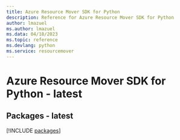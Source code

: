```yaml
---
title: Azure Resource Mover SDK for Python
description: Reference for Azure Resource Mover SDK for Python
author: lmazuel
ms.author: lmazuel
ms.data: 04/18/2023
ms.topic: reference
ms.devlang: python
ms.service: resourcemover
---
```

# Azure Resource Mover SDK for Python - latest
## Packages - latest
[!INCLUDE [packages](resource-mover-index.md)]